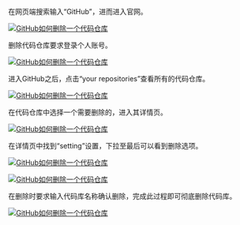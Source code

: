 在网页端搜索输入“GitHub”，进而进入官网。

[![GitHub如何删除一个代码仓库](https://imgsa.baidu.com/exp/w=500/sign=a930bce99cef76c6d0d2fb2bad14fdf6/838ba61ea8d3fd1f0dd9ccf23c4e251f94ca5f21.jpg)](http://jingyan.baidu.com/album/a378c960f8bae8b3282830f1.html?picindex=1)



删除代码仓库要求登录个人账号。

[![GitHub如何删除一个代码仓库](https://imgsa.baidu.com/exp/w=500/sign=1acab5a8392ac65c67056673cbf3b21d/4ec2d5628535e5ddc75ccc177ac6a7efcf1b6281.jpg)](http://jingyan.baidu.com/album/a378c960f8bae8b3282830f1.html?picindex=2)



进入GitHub之后，点击“your repositories”查看所有的代码仓库。

[![GitHub如何删除一个代码仓库](https://imgsa.baidu.com/exp/w=500/sign=e7bd95c57ccf3bc7e800cdece102babd/9f510fb30f2442a75987946ddd43ad4bd0130268.jpg)](http://jingyan.baidu.com/album/a378c960f8bae8b3282830f1.html?picindex=3)



在代码仓库中选择一个需要删除的，进入其详情页。

[![GitHub如何删除一个代码仓库](https://imgsa.baidu.com/exp/w=500/sign=ffd4a615a764034f0fcdc2069fc27980/1e30e924b899a901f82733fe11950a7b0308f5ec.jpg)](http://jingyan.baidu.com/album/a378c960f8bae8b3282830f1.html?picindex=4)



在详情页中找到“setting”设置，下拉至最后可以看到删除选项。

[![GitHub如何删除一个代码仓库](https://imgsa.baidu.com/exp/w=500/sign=a0e9e977805494ee87220f191df4e0e1/d0c8a786c9177f3e343e94c57ccf3bc79e3d56eb.jpg)](http://jingyan.baidu.com/album/a378c960f8bae8b3282830f1.html?picindex=5)

[![GitHub如何删除一个代码仓库](https://imgsa.baidu.com/exp/w=500/sign=e84df9f747fbfbeddc59367f48f2f78e/060828381f30e9240a7bf4f940086e061c95f71f.jpg)](http://jingyan.baidu.com/album/a378c960f8bae8b3282830f1.html?picindex=6)



在删除时要求输入代码库名称确认删除，完成此过程即可彻底删除代码库。

[![GitHub如何删除一个代码仓库](https://imgsa.baidu.com/exp/w=500/sign=15b5141522738bd4c421b231918a876c/b3fb43166d224f4aefa518db05f790529822d13e.jpg)](http://jingyan.baidu.com/album/a378c960f8bae8b3282830f1.html?picindex=7)